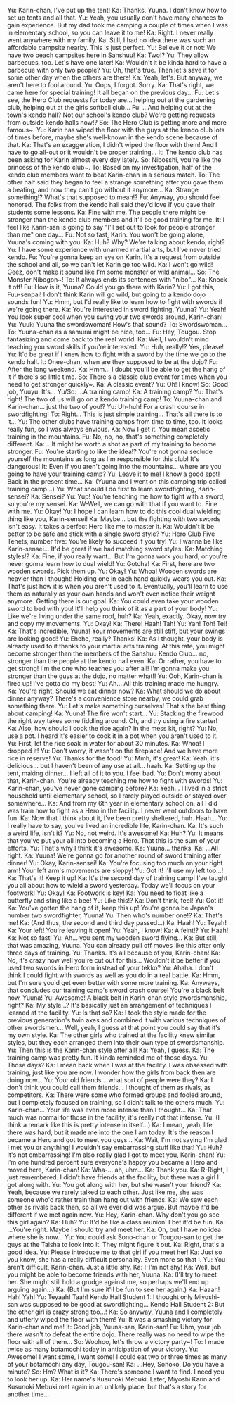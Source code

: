 Yu: Karin-chan, I've put up the tent!
Ka: Thanks, Yuuna. I don't know how to set up tents and all that.
Yu: Yeah, you usually don't have many chances to gain experience. But my dad took me camping a couple of times when I was in elementary school, so you can leave it to me!
Ka: Right. I never really went anywhere with my family.
Ka: Still, I had no idea there was such an affordable campsite nearby. This is just perfect.
Yu: Believe it or not: We have two beach campsites here in Sanshuu!
Ka: Two!?
Yu: They allow barbecues, too. Let's have one later!
Ka: Wouldn't it be kinda hard to have a barbecue with only two people?
Yu: Oh, that's true. Then let's save it for some other day when the others are there!
Ka: Yeah, let's. But anyway, we aren't here to fool around.
Yu: Oops, I forgot. Sorry.
Ka: That's right, we came here for special training!
It all began on the previous day...
Fu: Let's see, the Hero Club requests for today are... helping out at the gardening club, helping out at the girls softball club...
Fu: ...And helping out at the town's kendo hall? Not our school's kendo club? We're getting requests from outside kendo halls now!?
So: The Hero Club is getting more and more famous~.
Yu: Karin has wiped the floor with the guys at the kendo club lots of times before, maybe she's well-known in the kendo scene because of that.
Ka: That's an exaggeration, I didn't wiped the floor with them! And I have to go all-out or it wouldn't be proper training...
It: The kendo club has been asking for Karin almost every day lately.
So: Nibosshi, you're like the princess of the kendo club~.
To: Based on my investigation, half of the kendo club members want to beat Karin-chan in a serious match.
To: The other half said they began to feel a strange something after you gave them a beating, and now they can't go without it anymore...
Ka: Strange something!? What's that supposed to mean!?
Fu: Anyway, you should feel honored. The folks from the kendo hall said they'd love if you gave their students some lessons.
Ka: Fine with me. The people there might be stronger than the kendo club members and it'll be good training for me.
It: I feel like Karin-san is going to say "I'll set out to look for people stronger than me" one day...
Fu: Not so fast, Karin. You won't be going alone, Yuuna's coming with you.
Ka: Huh? Why? We're talking about kendo, right?
Yu: I have some experience with unarmed martial arts, but I've never tried kendo.
Fu: You're gonna keep an eye on Karin. It's a request from outside the school and all, so we can't let Karin go too wild.
Ka: I won't go wild! Geez, don't make it sound like I'm some monster or wild animal...
So: The Monster Nibogon~!
To: It always ends its sentences with "nibo"...
Ka: Knock it off!
Fu: How is it, Yuuna? Could you go there with Karin?
Yu: I got this, Fuu-senpai! I don't think Karin will go wild, but going to a kendo dojo sounds fun!
Yu: Hmm, but I'd really like to learn how to fight with swords if we're going there.
Ka: You're interested in sword fighting, Yuuna?
Yu: Yeah! You look super cool when you swing your two swords around, Karin-chan!
Yu: Yuuki Yuuna the swordswoman! How's that sound?
To: Swordswoman...
To: Yuuna-chan as a samurai might be nice, too...
Fu: Hey, Tougou. Stop fantasizing and come back to the real world.
Ka: Well, I wouldn't mind teaching you sword skills if you're interested.
Yu: Huh, really!? Yes, please!
Yu: It'd be great if I knew how to fight with a sword by the time we go to the kendo hall.
It: Onee-chan, when are they supposed to be at the dojo?
Fu: After the long weekend.
Ka: Hmm... I doubt you'll be able to get the hang of it if there's so little time.
So: There's a classic club event for times when you need to get stronger quickly~.
Ka: A classic event?
Yu: Oh! I know!
So: Good job, Yuuyu. It's...
Yu/So: ...A training camp!
Ka: A training camp?
Yu: That's right! The two of us will go on a kendo training camp!
To: Yuuna-chan and Karin-chan... just the two of you!?
Yu: Uh-huh! For a crash course in swordfighting!
To: Right... This is just simple training... That's all there is to it...
Yu: The other clubs have training camps from time to time, too. It looks really fun, so I was always envious.
Ka: Now I get it. You mean ascetic training in the mountains.
Fu: No, no, no, that's something completely different.
Ka: ...It might be worth a shot as part of my training to become stronger.
Fu: You're starting to like the idea!? You're not gonna seclude yourself the mountains as long as I'm responsible for this club! It's dangerous!
It: Even if you aren't going into the mountains... where are you going to have your training camp?
Yu: Leave it to me! I know a good spot!
Back in the present time...
Ka: (Yuuna and I went on this camping trip called training camp...)
Yu: What should I do first to learn swordfighting, Karin-sensei?
Ka: Sensei?
Yu: Yup! You're teaching me how to fight with a sword, so you're my sensei.
Ka: W-Well, we can go with that if you want to. Fine with me.
Yu: Okay!
Yu: I hope I can learn how to do this cool dual wielding thing like you, Karin-sensei!
Ka: Maybe... but the fighting with two swords isn't easy. It takes a perfect Hero like me to master it.
Ka: Wouldn't it be better to be safe and stick with a single sword style?
Yu: Hero Club Five Tenets, number five: You're likely to succeed if you try!
Yu: I wanna be like Karin-sensei... It'd be great if we had matching sword styles.
Ka: Matching styles!?
Ka: Fine, if you really want... But I'm gonna work you hard, or you're never gonna learn how to dual wield!
Yu: Gotcha!
Ka: First, here are two wooden swords. Pick them up.
Yu: Okay!
Yu: Whoa! Wooden swords are heavier than I thought! Holding one in each hand quickly wears you out.
Ka: That's just how it is when you aren't used to it. Eventually, you'll learn to use them as naturally as your own hands and won't even notice their weight anymore. Getting there is our goal.
Ka: You could even take your wooden sword to bed with you! It'll help you think of it as a part of your body!
Yu: Like we're living under the same roof, huh?
Ka: Yeah, exactly. Okay, now try and copy my movements.
Yu: Okay!
Ka: There! Haah! Tah!
Yu: Yah! Toh! Tei!
Ka: That's incredible, Yuuna! Your movements are still stiff, but your swings are looking good!
Yu: Ehehe, really? Thanks!
Ka: As I thought, your body is already used to it thanks to your martial arts training. At this rate, you might become stronger than the members of the Sanshuu Kendo Club... no, stronger than the people at the kendo hall even.
Ka: Or rather, you have to get strong! I'm the one who teaches you after all! I'm gonna make you stronger than the guys at the dojo, no matter what!!
Yu: Ooh, Karin-chan is fired up! I've gotta do my best!
Yu: Ah... All this training made me hungry.
Ka: You're right. Should we eat dinner now?
Ka: What should we do about dinner anyway? There's a convenience store nearby, we could grab something there.
Yu: Let's make something ourselves! That's the best thing about camping!
Ka: Yuuna! The fire won't start...
Yu: Stacking the firewood the right way takes some fiddling around. Oh, and try using a fire starter!
Ka: Also, how should I cook the rice again? In the mess kit, right?
Yu: No, use a pot. I heard it's easier to cook it in a pot when you aren't used to it.
Yu: First, let the rice soak in water for about 30 minutes.
Ka: Whoa! I dropped it!
Yu: Don't worry, it wasn't on the fireplace! And we have more rice in reserve!
Yu: Thanks for the food!
Yu: Mmh, it's great!
Ka: Yeah, it's delicious... but I haven't been of any use at all... haah.
Ka: Setting up the tent, making dinner... I left all of it to you. I feel bad.
Yu: Don't worry about that, Karin-chan. You're already teaching me how to fight with swords!
Yu: Karin-chan, you've never gone camping before?
Ka: Yeah... I lived in a strict household until elementary school, so I rarely played outside or stayed over somewhere...
Ka: And from my 6th year in elementary school on, all I did was train how to fight as a Hero in the facility. I never went outdoors to have fun.
Ka: Now that I think about it, I've been pretty sheltered, huh. Haah...
Yu: I really have to say, you've lived an incredible life, Karin-chan.
Ka: It's such a weird life, isn't it?
Yu: No, not weird. It's awesome!
Ka: Huh?
Yu: It means that you've put your all into becoming a Hero. That this is the sum of your efforts.
Yu: That's why I think it's awesome.
Ka: Yuuna... thanks.
Ka: ...All right.
Ka: Yuuna! We're gonna go for another round of sword training after dinner!
Yu: Okay, Karin-sensei!
Ka: You're focusing too much on your right arm! Your left arm's movements are sloppy!
Yu: Got it! I'll use my left too...!
Ka: That's it! Keep it up!
Ka: It's the second day of training camp! I've taught you all about how to wield a sword yesterday. Today we'll focus on your footwork!
Yu: Okay!
Ka: Footwork is key!
Ka: You need to float like a butterfly and sting like a bee!
Yu: Like this!?
Ka: Don't think, feel!
Yu: Got it!
Ka: You've gotten the hang of it, keep this up! You're gonna be Japan's number two swordfighter, Yuuna!
Yu: Then who's number one!?
Ka: That's me!
Ka: (And thus, the second and third day passed...)
Ka: Haah!
Yu: Teyah!
Ka: Your left! You're leaving it open!
Yu: Yeah, I know!
Ka: A feint!?
Yu: Haah!
Ka: Not so fast!
Yu: Ah... you sent my wooden sword flying...
Ka: But still, that was amazing, Yuuna. You can already pull off moves like this after only three days of training.
Yu: Thanks. It's all because of you, Karin-chan!
Ka: No, it's crazy how well you're cut out for this... Wouldn't it be better if you used two swords in Hero form instead of your tekko?
Yu: Ahaha. I don't think I could fight with swords as well as you do in a real battle.
Ka: Hmm, but I'm sure you'd get even better with some more training.
Ka: Anyways, that concludes our training camp's sword crash course! You're a black belt now, Yuuna!
Yu: Awesome! A black belt in Karin-chan style swordsmanship, right?
Ka: My style...? It's basically just an arrangement of techniques I learned at the facility.
Yu: Is that so?
Ka: I took the style made for the previous generation's twin axes and combined it with various techniques of other swordsmen... Well, yeah, I guess at that point you could say that it's my own style.
Ka: The other girls who trained at the facility knew similar styles, but they each arranged them into their own type of swordsmanship.
Yu: Then this is the Karin-chan style after all!
Ka: Yeah, I guess.
Ka: The training camp was pretty fun. It kinda reminded me of those days.
Yu: Those days?
Ka: I mean back when I was at the facility. I was obsessed with training, just like you are now. I wonder how the girls from back then are doing now...
Yu: Your old friends... what sort of people were they?
Ka: I don't think you could call them friends... I thought of them as rivals, as competitors.
Ka: There were some who formed groups and fooled around, but I completely focused on training, so I didn't talk to the others much.
Yu: Karin-chan... Your life was even more intense than I thought...
Ka: That much was normal for those in the facility, it's really not that intense.
Yu: (I think a remark like this is pretty intense in itself...)
Ka: I mean, yeah, life there was hard, but it made me into the one I am today. It's the reason I became a Hero and got to meet you guys...
Ka: Wait, I'm not saying I'm glad I met you or anything! I wouldn't say embarrassing stuff like that!
Yu: Huh? It's not embarrassing! I'm also really glad I got to meet you, Karin-chan!
Yu: I'm one hundred percent sure everyone's happy you became a Hero and moved here, Karin-chan!
Ka: Wha-... ah, uhm...
Ka: Thank you.
Ka: R-Right, I just remembered. I didn't have friends at the facility, but there was a girl I got along with.
Yu: You got along with her, but she wasn't your friend?
Ka: Yeah, because we rarely talked to each other. Just like me, she was someone who'd rather train than hang out with friends.
Ka: We saw each other as rivals back then, so all we ever did was argue. But maybe it'd be different if we met again now.
Yu: Hey, Karin-chan. Why don't you go see this girl again?
Ka: Huh?
Yu: It'd be like a class reunion! I bet it'd be fun.
Ka: ...You're right. Maybe I should try and meet her.
Ka: Oh, but I have no idea where she is now...
Yu: You could ask Sono-chan or Tougou-san to get the guys at the Taisha to look into it. They might figure it out.
Ka: Right, that's a good idea.
Yu: Please introduce me to that girl if you meet her!
Ka: Just so you know, she has a really difficult personality. Even more so that I.
Yu: You aren't difficult, Karin-chan. Just a little shy.
Ka: I-I'm not shy!
Ka: Well, but you might be able to become friends with her, Yuuna.
Ka: (I'll try to meet her. She might still hold a grudge against me, so perhaps we'll end up arguing again...)
Ka: (But I'm sure it'll be fun to see her again.)
Ka: Haaah! Hah! Yah!
Yu: Teyaah! Taah!
Kendo Hall Student 1: I thought only Miyoshi-san was supposed to be good at swordfighting...
Kendo Hall Student 2: But the other girl is crazy strong too...!
Ka: So anyway, Yuuna and I completely and utterly wiped the floor with them!
Yu: It was a smashing victory for Karin-chan and me!
It: Good job, Yuuna-san, Karin-san!
Fu: Uhm, your job there wasn't to defeat the entire dojo. There really was no need to wipe the floor with all of them...
So: Woohoo, let's throw a victory party~!
To: I made twice as many botamochi today in anticipation of your victory.
Yu: Awesome! I want some, I want some! I could eat two or three times as many of your botamochi any day, Tougou-san!
Ka: ...Hey, Sonoko. Do you have a minute?
So: Hm? What is it?
Ka: There's someone I want to find. I need you to look her up.
Ka: Her name's Kusunoki Mebuki.
Later, Miyoshi Karin and Kusunoki Mebuki met again in an unlikely place, but that's a story for another time...

